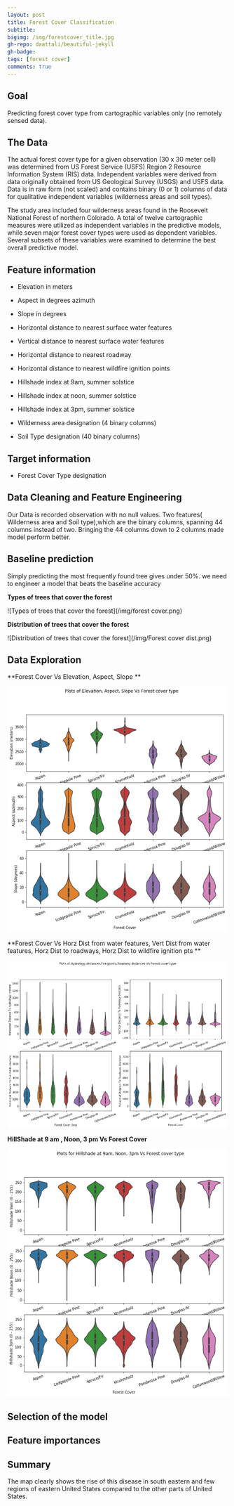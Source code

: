 ```yaml
---
layout: post
title: Forest Cover Classification
subtitle: 
bigimg: /img/forestcover_title.jpg
gh-repo: daattali/beautiful-jekyll
gh-badge: 
tags: [forest cover]
comments: true
---
```

## Goal
  Predicting forest cover type from cartographic variables only
	(no remotely sensed data).

## The Data
  The actual forest cover type for a given observation (30 x 30 meter cell) 
  was determined from US Forest Service (USFS) Region 2 Resource Information System 
(RIS) data.  Independent variables were derived from data originally obtained from 
  US Geological Survey (USGS) and USFS data.  Data is in raw form (not scaled) and contains
binary (0 or 1) columns of data for qualitative independent variables (wilderness areas and soil types).
  
  The study area included four wilderness areas found in 
	the Roosevelt National Forest of northern Colorado.  A total 
	of twelve cartographic measures were utilized as independent 
	variables in the predictive models, while seven major forest 
	cover types were used as dependent variables.  Several subsets 
	of these variables were examined to determine the best overall 
	predictive model. 
	
## Feature information
  
  * Elevation in meters
  
  * Aspect in degrees azimuth
  
  * Slope in degrees
  
  * Horizontal distance to nearest surface water features
  
  * Vertical distance to nearest surface water features
  
  * Horizontal distance to nearest roadway
  
  * Horizontal distance to nearest wildfire ignition points
  
  * Hillshade index at 9am, summer solstice
  
  * Hillshade index at noon, summer solstice
  
  * Hillshade index at 3pm, summer solstice
  
  * Wilderness area designation (4 binary columns)
  
  * Soil Type designation (40 binary columns)

## Target information
  
  * Forest Cover Type designation
  
## Data Cleaning and Feature Engineering
  Our Data is recorded observation with no null values.
  Two features( Wilderness area and Soil type),which are the binary columns, spanning 44 columns instead of two.
  Bringing the 44 columns down to 2 columns made model perform better. 

## Baseline prediction
 Simply predicting the most frequently found tree gives under 50%. we need to engineer a model that beats the baseline accuracy

**Types of trees that cover the forest**

![Types of trees that cover the forest](/img/forest cover.png)

**Distribution of trees that cover the forest**

![Distribution of trees that cover the forest](/img/Forest cover dist.png)

## Data Exploration

**Forest Cover Vs Elevation, Aspect, Slope **

![Forest Cover Vs Elevation, Aspect, Slope](/img/fc_ele_as_sl.png)

**Forest Cover Vs Horz Dist from water features, Vert Dist from water features, Horz Dist to roadways, Horz Dist to wildfire ignition pts  **

![Forest Cover Vs distances](/img/fc_dist.png)

**HillShade at 9 am , Noon, 3 pm Vs Forest Cover**

![Forest Cover Vs hillshade](/img/fc_hs.png)


## Selection of the model

## Feature importances

## Summary

The map clearly shows the rise of this disease in south eastern and few regions of eastern United States compared to the other parts of United States. 
